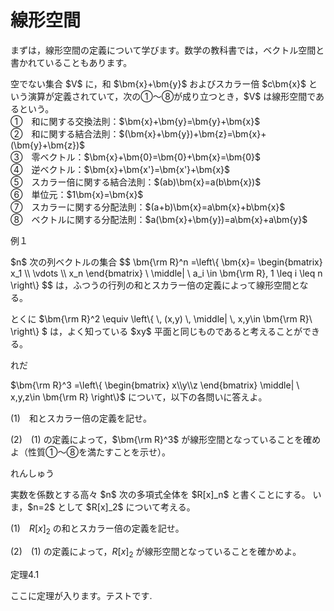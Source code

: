 # 線形空間

まずは，線形空間の定義について学びます。数学の教科書では，ベクトル空間と書かれていることもあります。

<div class="def">
<p>
空でない集合 $V$ に，和 $\bm{x}+\bm{y}$ およびスカラー倍 $c\bm{x}$ という演算が定義されていて，次の①～⑧が成り立つとき，$V$ は線形空間であるという。<br>
①　和に関する交換法則：$\bm{x}+\bm{y}=\bm{y}+\bm{x}$ <br>②　和に関する結合法則：$(\bm{x}+\bm{y})+\bm{z}=\bm{x}+(\bm{y}+\bm{z})$<br>③　零ベクトル：$\bm{x}+\bm{0}=\bm{0}+\bm{x}=\bm{0}$<br>④　逆ベクトル：$\bm{x}+\bm{x'}=\bm{x'}+\bm{x}$<br>⑤　スカラー倍に関する結合法則：$(ab)\bm{x}=a(b\bm{x})$<br>⑥　単位元：$1\bm{x}=\bm{x}$<br>⑦　スカラーに関する分配法則：$(a+b)\bm{x}=a\bm{x}+b\bm{x}$<br>⑧　ベクトルに関する分配法則：$a(\bm{x}+\bm{y})=a\bm{x}+a\bm{y}$
</p>
</div>

<div class="eg-label">例１</div>
<div class="eg-text">
<p>
$n$ 次の列ベクトルの集合
$$
\bm{\rm R}^n
=\left\{
	\bm{x}=
	\begin{bmatrix}
		x_1 \\ \vdots \\ x_n
	\end{bmatrix}
	\ \middle| \ 
	a_i \in \bm{\rm R}, 1 \leq i \leq n
\right\}
$$
は，ふつうの行列の和とスカラー倍の定義によって線形空間となる。
</p>
<p>
とくに $\bm{\rm R}^2
\equiv \left\{
	\, (x,y)
	\, \middle| \, 
	x,y\in \bm{\rm R}\ 
\right\}
$ は，よく知っている $xy$ 平面と同じものであると考えることができる。
</p>
</div>

<div class="ex">
<span class="ex-circle1">れ</span><span class="ex-circle2">だ</span>
<p>
$\bm{\rm R}^3
=\left\{
	\begin{bmatrix}
		x\\y\\z
	\end{bmatrix}
	\middle|
	\ x,y,z\in \bm{\rm R} 
\right\}$ について，以下の各問いに答えよ。

$(1)$　和とスカラー倍の定義を記せ。

$(2)$　$(1)$ の定義によって，$\bm{\rm R}^3$ が線形空間となっていることを確めよ（性質①～⑧を満たすことを示せ）。 
</p>
</div>

<div class="prob">
<span class="label">れんしゅう</span>
<p>
実数を係数とする高々 $n$ 次の多項式全体を $R[x]_n$ と書くことにする。 いま，$n=2$ として $R[x]_2$ について考える。 

$(1)$　$R[x]_2$ の和とスカラー倍の定義を記せ。

$(2)$　$(1)$ の定義によって，$R[x]_2$ が線形空間となっていることを確かめよ。
</p>
</div>

<div class="theorem">
<span class="theorem-title">定理4.1</span>
<p>ここに定理が入ります。テストです.</p>
</div>
